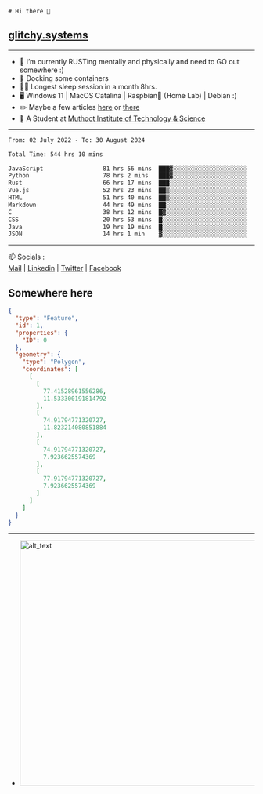 ```
# Hi there 👋
```
## [glitchy.systems](https://glitchy.systems)
---

- 🌱 I’m currently RUSTing mentally and physically and need to GO out somewhere :)
- 🐋 Docking some containers
- 😶‍🌫️ Longest sleep session in a month 8hrs.
- 🖥️ Windows 11 | MacOS Catalina | Raspbian🥧 (Home Lab) | Debian :)
- ✏️ Maybe a few articles [here](https://medium.com/@advaithnarayanan8) or [there](https://medium.com/@advaithnarayanan8)
- 📑 A Student at [Muthoot Institute of Technology & Science](https://mgmits.ac.in/)



---

<!--START_SECTION:waka-->

```txt
From: 02 July 2022 - To: 30 August 2024

Total Time: 544 hrs 10 mins

JavaScript                 81 hrs 56 mins  ███▓░░░░░░░░░░░░░░░░░░░░░   15.06 %
Python                     78 hrs 2 mins   ███▓░░░░░░░░░░░░░░░░░░░░░   14.34 %
Rust                       66 hrs 17 mins  ███░░░░░░░░░░░░░░░░░░░░░░   12.18 %
Vue.js                     52 hrs 23 mins  ██▒░░░░░░░░░░░░░░░░░░░░░░   09.63 %
HTML                       51 hrs 40 mins  ██▒░░░░░░░░░░░░░░░░░░░░░░   09.49 %
Markdown                   44 hrs 49 mins  ██░░░░░░░░░░░░░░░░░░░░░░░   08.24 %
C                          38 hrs 12 mins  █▓░░░░░░░░░░░░░░░░░░░░░░░   07.02 %
CSS                        20 hrs 53 mins  █░░░░░░░░░░░░░░░░░░░░░░░░   03.84 %
Java                       19 hrs 19 mins  █░░░░░░░░░░░░░░░░░░░░░░░░   03.55 %
JSON                       14 hrs 1 min    ▓░░░░░░░░░░░░░░░░░░░░░░░░   02.58 %
```

<!--END_SECTION:waka-->

---

📫 Socials :<br>
[Mail](mailto:advaith@glitchy.systems) | [Linkedin](https://www.linkedin.com/in/advaith-narayanan-a72152214/) | [Twitter](https://twitter.com/advaithnarayan) | [Facebook](https://screenmessage.com/qinq)

## Somewhere here

```geojson
{
  "type": "Feature",
  "id": 1,
  "properties": {
    "ID": 0
  },
  "geometry": {
    "type": "Polygon",
    "coordinates": [
      [
        [
          77.41528961556286,
          11.533300191814792
        ],
        [
          74.91794771320727,
          11.823214080851884
        ],
        [
          74.91794771320727,
          7.9236625574369
        ],
        [
          77.91794771320727,
          7.9236625574369
        ]
      ]
    ]
  }
}
```


--- 
- [<img alt="alt_text" width="500px" src="https://valid.x86.fr/cache/banner/xv24bv-6.png" />](https://valid.x86.fr/xv24bv)


